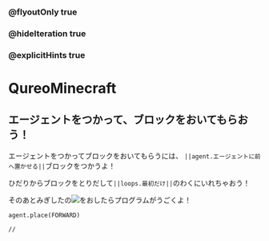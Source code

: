 ### @flyoutOnly true
### @hideIteration true
### @explicitHints true

# QureoMinecraft

## エージェントをつかって、ブロックをおいてもらおう！

エージェントをつかってブロックをおいてもらうには、
``||agent.エージェントに前へ置かせる||``ブロックをつかうよ！

ひだりからブロックをとりだして``||loops.最初だけ||``のわくにいれちゃおう！

そのあとみぎしたの![](https://raw.githubusercontent.com/camp-minecraft/TechkidsCampTutorial/master/images/playbutton.png)をおしたらプログラムがうごくよ！

```ghost
agent.place(FORWARD)
```

```template
//
```